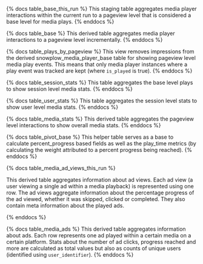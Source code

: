{% docs table_base_this_run %}
This staging table aggregates media player interactions within the current run to a pageview level that is considered a base level for media plays.
{% enddocs %}

{% docs table_base %}
This derived table aggregates media player interactions to a pageview level incrementally.
{% enddocs %}

{% docs table_plays_by_pageview %}
This view removes impressions from the derived snowplow_media_player_base table for showing pageview level media play events. This means that only media player instances where a play event was tracked are kept (where `is_played` is true).
{% enddocs %}

{% docs table_session_stats %}
This table aggregates the base level plays to show session level media stats.
{% enddocs %}

{% docs table_user_stats %}
This table aggregates the session level stats to show user level media stats.
{% enddocs %}

{% docs table_media_stats %}
This derived table aggregates the pageview level interactions to show overall media stats.
{% enddocs %}

{% docs table_pivot_base %}
This helper table serves as a base to calculate percent_progress based fields as well as the play_time metrics (by calculating the weight attributed to a percent progress being reached).
{% enddocs %}

{% docs table_media_ad_views_this_run %}

This derived table aggregates information about ad views. Each ad view (a user viewing a single ad within a media playback) is represented using one row. The ad views aggregate information about the percentage progress of the ad viewed, whether it was skipped, clicked or completed. They also contain meta information about the played ads.

{% enddocs %}

{% docs table_media_ads %}
This derived table aggregates information about ads. Each row represents one ad played within a certain media on a certain platform. Stats about the number of ad clicks, progress reached and more are calculated as total values but also as counts of unique users (identified using `user_identifier`).
{% enddocs %}

